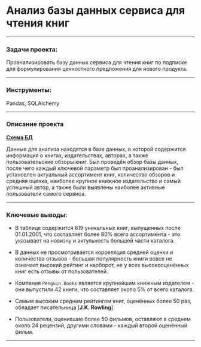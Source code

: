 # Анализ базы данных сервиса для чтения книг
___
### Задачи проекта:

Проанализировать базу данных сервиса для чтения книг по подписке для формулирования ценностного предложения для нового продукта.
___
### Инструменты:

Pandas, SQLAlchemy
___
### Описание проекта

[**Схема БД**](https://github.com/dmitry-filimonov/Practicum-Data-Analysis/blob/main/books_database_analysis/db_structure.png)

Данные для анализа находятся в базе данных, в которой содержится информация о книгах, издательствах, авторах, а также пользовательские обзоры книг. Был проведён обзор базы данных, после чего каждый ключевой параметр был проанализирован - был установлен актуальный ассортимент книг, количество обзоров и средняя оценка, наиболее крупное книжное издательство и самый успешный автор, а также были выявлены наиболее активные пользователи самого сервиса.
___
### Ключевые выводы:

- В таблице содержится 819 уникальных книг, выпущенных после 01.01.2001, что составляет более 80% всего ассортимента - это указывает на новизну и актульность большей части каталога.

- В данных не просмотривается корреляция средней оценки и количества отзывов - большая популярность книги вовсе не означает высокий рейтинг и наоборот, не у всех высокооценённых книг есть отзывы от пользователей.

- Компания `Penguin Books` является крупнейшим книжным издателем - они выпустили 42 книги, что составляет около 5% от всего каталога.

- Самым высоким средним рейтингом книг, оценённых более 50 раз, обладает писательница [**J.K. Rowling**]

- Пользователи, оценившие более 50 фильмов, оставляют в среднем около 24 рецензий, другими словами - каждый второй оценённый фильм.
___